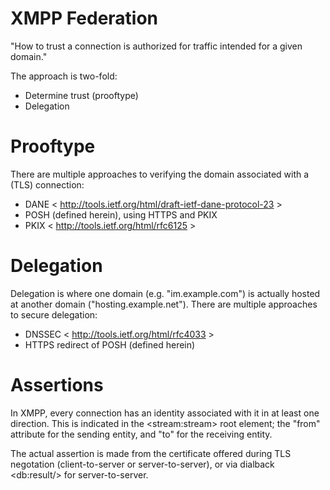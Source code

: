 XMPP Federation
===============

"How to trust a connection is authorized for traffic intended for a given domain."

The approach is two-fold:

* Determine trust (prooftype)
* Delegation

Prooftype
=========

There are multiple approaches to verifying the domain associated with a (TLS) connection:

* DANE < http://tools.ietf.org/html/draft-ietf-dane-protocol-23 >
* POSH (defined herein), using HTTPS and PKIX
* PKIX < http://tools.ietf.org/html/rfc6125 >

Delegation
==========

Delegation is where one domain (e.g. "im.example.com") is actually hosted at another domain ("hosting.example.net").  There are multiple approaches to secure delegation:

* DNSSEC < http://tools.ietf.org/html/rfc4033 >
* HTTPS redirect of POSH (defined herein)

Assertions
==========

In XMPP, every connection has an identity associated with it in at least one direction.  This is indicated in the &lt;stream:stream&gt; root element; the "from" attribute for the sending entity, and "to" for the receiving entity.

The actual assertion is made from the certificate offered during TLS negotation (client-to-server or server-to-server), or via dialback &lt;db:result/&gt; for server-to-server.
